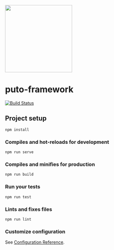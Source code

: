 <img src="/src/assets/logo.svg" width=220 height=auto>

# puto-framework

[![Build Status](https://travis-ci.com/vuejs-norte/puto-framework.svg?branch=master)](https://travis-ci.com/vuejs-norte/puto-framework)

## Project setup
```
npm install
```

### Compiles and hot-reloads for development
```
npm run serve
```

### Compiles and minifies for production
```
npm run build
```

### Run your tests
```
npm run test
```

### Lints and fixes files
```
npm run lint
```

### Customize configuration
See [Configuration Reference](https://cli.vuejs.org/config/).
